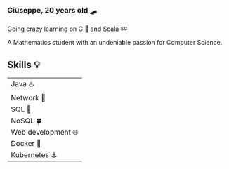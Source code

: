 <html>
  <head>
    <meta charset="UTF-8">
  </head>
  <body>
    <h3>Giuseppe, 20 years old 🛹 </h3>
    <p> Going crazy learning on C 💾 and Scala <a href="https://emoji.gg/emoji/6300-scala"><img src="https://cdn3.emoji.gg/emojis/6300-scala.png" width="16px" height="16px" alt="scala"></a> </p>
    <p>A Mathematics student with an undeniable passion for Computer Science.</p>
    <h2>Skills 💡</h2>
    <table>
  <tbody>
    <tr>
      <td>Java ♨️</td>
    </tr>
    <tr>
      <td>Network 🛜</td>
    </tr>
    <tr>
      <td>SQL 🐬</td>
    </tr>
     <tr>
      <td>NoSQL 🍀</td>
    </tr>
    <tr>
      <td>Web development 🌐</td>
    </tr>
    <tr>
      <td>Docker 🐋</td>
    </tr> 
    <tr>
      <td>Kubernetes ⚓</td>
    </tr>  
  </tbody>
</table>
